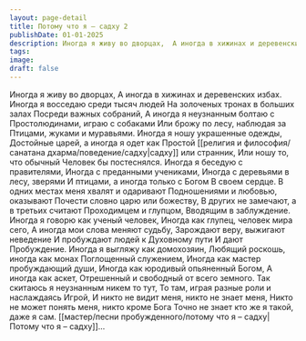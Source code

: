 ```yaml
---
layout: page-detail
title: Потому что я – садху 2
publishDate: 01-01-2025
description: Иногда я живу во дворцах,  А иногда в хижинах и деревенских избах.  Иногда я восседаю среди тысяч людей  На золоченых тронах в больших залах  Посреди важных собраний,  А иногда я неузнанным болтаю с  Простолюдинами, играю с собаками  Или брожу по лесу, наблюдая за  Птицами...
tags:
image:
draft: false
---
```

Иногда я живу во дворцах,  А иногда в хижинах и деревенских избах.  Иногда я восседаю среди тысяч людей  На золоченых тронах в больших залах  Посреди важных собраний,  А иногда я неузнанным болтаю с  Простолюдинами, играю с собаками  Или брожу по лесу, наблюдая за  Птицами, жуками и муравьями.  Иногда я ношу украшенные одежды,  Достойные царей, а иногда я одет как  Простой [[религия и философия/санатана дхарма/поведение/садху|садху]] или странник,  Или ношу то, что обычный  Человек бы постеснялся.  Иногда я беседую с правителями,  Иногда с преданными учениками,  Иногда с деревьями в лесу, зверями  И птицами, а иногда только с Богом  В своем сердце.  В одних местах меня хвалят и одаривают  Подношениями и любовью, оказывают  Почести словно царю или божеству,  В других не замечают, а в третьих считают  Проходимцем и глупцом,  Вводящим в заблуждение.  Иногда я говорю как ученый человек,  Иногда как глупец, человек мира сего,  А иногда мои слова меняют судьбу,  Зарождают веру, выжигают неведение  И пробуждают людей к Духовному пути  И дают Пробуждение.  Иногда я выгляжу как домохозяин,  Любящий роскошь, иногда как монах  Поглощенный служением,  Иногда как мастер пробуждающий души,  Иногда как юродивый опьяненный Богом,  А иногда как аскет, Отрешенный и свободный от всего земного.  Так скитаюсь я неузнанным никем то тут,  То там, играя разные роли и наслаждаясь  Игрой,  И никто не видит меня, никто не знает меня,  Никто не может понять меня, никто кроме Бога  Точно не знает кто же я такой, даже я сам. [[мастер/песни пробужденного/потому что я – садху|Потому что я – садху]]...